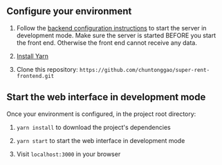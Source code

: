 ## Configure your environment

1. Follow the [backend configuration instructions](https://github.com/chuntonggao/super-rent-backend/blob/master/README.md) to start the server in development mode. Make sure the server is started BEFORE you start the front end. Otherwise the front end cannot receive any data.

2. [Install Yarn](https://yarnpkg.com/lang/en/docs/install/)

3. Clone this repository: `https://github.com/chuntonggao/super-rent-frontend.git`

## Start the web interface in development mode

Once your environment is configured, in the project root directory:

1. `yarn install` to download the project's dependencies

2. `yarn start` to start the web interface in development mode 

3. Visit `localhost:3000` in your browser
